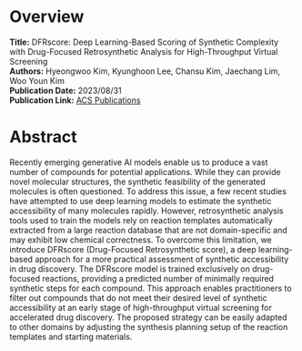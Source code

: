 # Overview
**Title:** DFRscore: Deep Learning-Based Scoring of Synthetic Complexity with Drug-Focused Retrosynthetic Analysis for High-Throughput Virtual Screening<br>
**Authors:** Hyeongwoo Kim, Kyunghoon Lee, Chansu Kim, Jaechang Lim, Woo Youn Kim<br>
**Publication Date:** 2023/08/31<br>
**Publication Link:** [ACS Publications](https://pubs.acs.org/doi/10.1021/acs.jcim.3c01134)

# Abstract
Recently emerging generative AI models enable us to produce a vast number of compounds for potential applications. While 
they can provide novel molecular structures, the synthetic feasibility of the generated molecules is often questioned. 
To address this issue, a few recent studies have attempted to use deep learning models to estimate the synthetic accessibility 
of many molecules rapidly. However, retrosynthetic analysis tools used to train the models rely on reaction templates automatically 
extracted from a large reaction database that are not domain-specific and may exhibit low chemical correctness. To overcome 
this limitation, we introduce DFRscore (Drug-Focused Retrosynthetic score), a deep learning-based approach for a more practical 
assessment of synthetic accessibility in drug discovery. The DFRscore model is trained exclusively on drug-focused reactions, 
providing a predicted number of minimally required synthetic steps for each compound. This approach enables practitioners to 
filter out compounds that do not meet their desired level of synthetic accessibility at an early stage of high-throughput virtual 
screening for accelerated drug discovery. The proposed strategy can be easily adapted to other domains by adjusting the synthesis 
planning setup of the reaction templates and starting materials.
